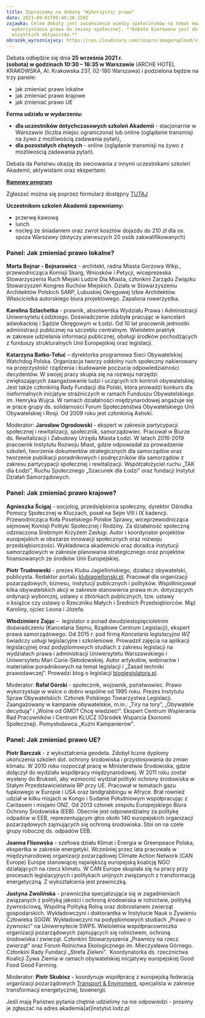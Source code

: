 ```yaml
---
title: Zapraszamy na debatę "Wykorzystaj prawo"
date: 2021-09-01T05:49:26.159Z
zajawka: Celem debaty jest zwiększenie wiedzy społeczników na temat możliwości
  wykorzystania prawa do zmiany społecznej. **Debata kierowana jest do
  wszystkich aktywistów.**
obrazek_wyrozniajacy: https://res.cloudinary.com/inspro/image/upload/v1630473994/aiso/Zdj%C4%99cia%20szkolenia/debata.png
---
```

Debata odbędzie się dnia **25 września 2021 r. (sobota) w godzinach 10:30 – 16:35 w Warszawie** (ARCHE HOTEL KRAKOWSKA, Al. Krakowska 237, 02-180 Warszawa) i podzielona będzie na trzy panele: 

* jak zmieniać prawo lokalne
* jak zmieniać prawo krajowe
* jak zmieniać prawo UE

**Forma udziału w wydarzeniu:** 

* **dla uczestników dotychczasowych szkoleń Akademii** - stacjonarnie w Warszawie (liczba miejsc ograniczona) lub online (oglądanie transmisji na żywo z możliwością zadawania pytań),
* **dla pozostałych chętnych** - online (oglądanie transmisji na żywo z możliwością zadawania pytań).

Debata da Państwu okazję do sieciowania z innymi uczestnikami szkoleń Akademii, aktywistami oraz ekspertami.

**[Ramowy program](https://res.cloudinary.com/inspro/image/upload/v1630477111/aiso/Zdj%C4%99cia%20szkolenia/Akademia_debata_program_2021_09_01.pdf)** 

Zgłaszać można się poprzez formularz dostępny [TUTAJ](https://forms.gle/6JHXZrPjFsmXp2JK9)

**Uczestnikom szkoleń Akademii zapewniamy:**

* przerwę kawową
* lunch
* nocleg ze śniadaniem oraz zwrot kosztów dojazdu do 210 zł dla os. spoza Warszawy (dotyczy pierwszych 20 osób zakwalifikowanych)



### **Panel: Jak zmieniać prawo lokalne?**

**Marta Bejnar - Bejnarowicz** - architekt, radna Miasta Gorzowa Wlkp., przewodnicząca Komisji Skarg, Wniosków i Petycji, wiceprezeska Stowarzyszenia Ruch Miejski Ludzie Dla Miasta, członkini Zarządu Związku Stowarzyszeń Kongres Ruchów Miejskich. Działa w Stowarzyszeniu Architektów Polskich SARP, Lubuskiej Okręgowej Izbie Architektów. Właścicielka autorskiego biura projektowego.  Zapalona rowerzystka.

**Karolina Szlachetka** - prawnik, absolwentka Wydziału Prawa i Administracji Uniwersytetu Łódzkiego. Doświadczenie zdobyła pracując w kancelarii adwokackiej i Sądzie Okręgowym w Łodzi. Od 10 lat pracownik jednostki administracji publicznej na szczeblu centralnym. Wieloletni praktyk w zakresie udzielania informacji publicznej, obsługi środków pochodzących z funduszy strukturalnych Unii Europejskiej oraz legislacji.

**Katarzyna Batko-Tołuć** – dyrektorka programowa Sieci Obywatelskiej Watchdog Polska. Organizacja tworzy oddolny ruch społeczny nakierowany na przejrzystość rządzenia i budowanie poczucia odpowiedzialności decydentów. W swojej pracy skupia się na rozwoju narzędzi zwiększających zaangażowanie ludzi i uczących ich kontroli obywatelskiej. Jest także członkinią Rady Fundacji dla Polski, która prowadzi konkurs dla nieformalnych inicjatyw strażniczych w ramach Funduszu Obywatelskiego im. Henryka Wujca. W ramach działalności międzynarodowej angażuje się w prace grupy ds. solidarności Forum Społeczeństwa Obywatelskiego Unii Obywatelskiej i Rosji. Od 2009 roku jest członkinią Ashoki.

Moderator: **Jarosław Ogrodowski** - ekspert w zakresie partycypacji społecznej i rewitalizacji, społecznik, samorządowiec. Pracował w Biurze ds. Rewitalizacji i Zabudowy Urzędu Miasta Łodzi. W latach 2016-2019 pracownik Instytutu Rozwoju Miast, gdzie odpowiadał za prowadzenie szkoleń, tworzenie dokumentów strategicznych dla samorządów oraz tworzenie publikacji poradnikowych i podręczników dla samorządów z zakresu partycypacji społecznej i rewitalizacji. Współzałożyciel ruchu „TAK dla Łodzi”, Ruchu Społecznego „Szacunek dla Łodzi” oraz fundacji Instytut Działań Samorządowych.





### **Panel: Jak zmieniać prawo krajowe?**

**Agnieszka Ścigaj** - socjolog, przedsiębiorca społeczny, dyrektor Ośrodka Pomocy Społecznej w Kluczach, poseł na Sejm VIII i IX kadencji. Przewodnicząca Koła Poselskiego Polskie Sprawy, wiceprzewodnicząca sejmowej Komisji Polityki Społecznej i Rodziny. Za działalność społeczną odznaczona Srebrnym Krzyżem Zasługi. Autor i koordynator projektów europejskich w obszarze innowacji społecznych oraz rozwoju przedsiębiorczości. Wykładowca akademicki oraz doradca instytucji samorządowych w zakresie planowania strategicznego oraz projektów finansowanych ze środków Unii Europejskiej.

**Piotr Trudnowski** - prezes Klubu Jagiellońskiego, działacz obywatelski, publicysta. Redaktor portalu [klubjagiellonski.pl](http://klubjagiellonski.pl/). Pracował dla organizacji pozarządowych, biznesu, instytucji publicznych i polityków. Współinicjował kilka obywatelskich akcji w zakresie stanowienia prawa m.in. dotyczących ordynacji wyborczej, ustawy o zbiórkach publicznych, tzw. ustawy o książce czy ustawy o Rzeczniku Małych i Średnich Przedsiębiorców. Mąż Karoliny, ojciec Leona i Józefa.

**Włodzimierz Zając** –  legislator o ponad dwudziestopięcioletnim doświadczeniu (Kancelaria Sejmu, Rządowe Centrum Legislacji), ekspert prawa samorządowego. Od 2015 r. pod firmą *Kancelaria legislacyjna WZ* świadczy usługi legislacyjne i szkoleniowe. Prowadził zajęcia na aplikacji legislacyjnej oraz podyplomowych studiach z zakresu legislacji na wydziałach prawa i administracji Uniwersytetu Warszawskiego i Uniwersytetu Mari Curie-Skłodowskiej. Autor artykułów, webinarów i materiałów poradnikowych na temat legislacji i „Zasad techniki prawodawczej”. Prowadzi blog o legislacji [bloglegislatora.pl](http://bloglegislatora.pl/).

Moderator: **Rafał Górski** - społecznik, wojownik, państwowiec. Prawo wykorzystuje w walce o dobro wspólne od 1995 roku. Prezes Instytutu Spraw Obywatelskich. Członek Polskiego Towarzystwa Legislacji. Zaangażowany w kampanie obywatelskie, m.in.: „Tiry na tory”, „Obywatele decydują” i „Wolne od GMO? Chcę wiedzieć!”. Ekspert Centrum Wspierania Rad Pracowników i Centrum KLUCZ (Ośrodek Wsparcia Ekonomii Społecznej). Pomysłodawca „Kuźni Kampanierów”.





### **Panel: Jak zmieniać prawo UE?**

**Piotr Barczak** - z wykształcenia geodeta. Zdobył liczne dyplomy ukończenia szkoleń dot. ochrony środowiska i przystosowania do zmian klimatu. W 2010 roku rozpoczął pracę w Ministerstwie Środowiska, gdzie dołączył do wydziału współpracy międzynarodowej. W 2011 roku został wysłany do Brukseli, aby wzmocnić wydział polityki ochrony środowiska w Stałym Przedstawicielstwie RP przy UE. Pracował w tematach gazu łupkowego w Europie i USA oraz landgrabbingu w Afryce. Brał również udział w kilku misjach w Kongo i Sudanie Południowym współpracując z Caritasem i misjami ONZ. Od 2013 członek zespołu Europejskiego Biura Ochrony Środowiska (EEB). Obecnie jest odpowiedzialny za politykę odpadów w EEB, reprezentującym głos około 140 europejskich organizacji pozarządowych zajmujących się ochroną środowiska. Stoi on na czele grupy roboczej ds. odpadów EEB.

**Joanna Flisowska** - szefowa działu Klimat i Energia w Greenpeace Polska, ekspertka w zakresie energetyki. Wcześniej przez lata pracowała w międzynarodowej organizacji pozarządowej Climate Action Network (CAN Europe) Europe stanowiącej największą europejską koalicję NGO działających na rzecz klimatu. W CAN Europe skupiała się na pracy przy procesach legislacyjnych i politykach unijnych związanych z transformacją energetyczną. Z wykształcenia jest prawniczką. 

**Justyna Zwolińska** - prawniczka specjalizująca się w zagadnieniach związanych z polityką jakości i ochroną środowiska w rolnictwie, polityką żywnościową, Wspólną Polityką Rolną oraz dobrostanem zwierząt gospodarskich. Wykładowczyni i doktorantka w Instytucie Nauk o Żywieniu Człowieka SGGW. Wykładowczyni na podyplomowych studiach „Prawo o żywności” na Uniwersytecie SWPS. Wieloletnia współpracowniczka organizacji pozarządowych zajmujących się rolnictwem, ochroną środowiska i zwierząt. Członkini Stowarzyszenia „Prawnicy na rzecz zwierząt” oraz Forum Rolnictwa Ekologicznego im. Mieczysława Górnego. Członkini Rady Fundacji „Strefa Zieleni”.  Koordynatorka ds. rzecznictwa Koalicji Żywa Ziemia w ramach obywatelskiej inicjatywy europejskiej Good Food Good Farming.

Moderator: **Piotr Skubisz** - koordynuje współpracę z europejską federacją organizacji pozarządowych [Transport & Enviroment](http://www.transportenvironment.org/ "Transport & Enviroment"), specjalista w zakresie transformacji energetycznej, bioenergii.





Jeśli mają Państwo pytania chętnie udzielimy na nie odpowiedzi - prosimy je zgłaszać na adres akademia\[at]instytut.lodz.pl